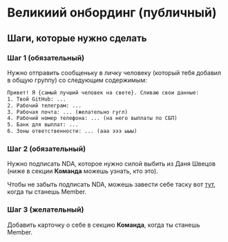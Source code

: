 # Великиий онбординг (публичный)

## Шаги, которые нужно сделать
### Шаг 1 (обязательный)
Нужно отправить сообщеньку в личку человеку (который тебя добавил в общую группу) со следующим содержимым:

```txt
Привет! Я {самый лучший человек на свете}. Сливаю свои данные:
1. Твой GitHub: ...
2. Рабочий телеграм: ...
3. Рабочая почта: ... (желательно гугл)
4. Рабочий номер телефона: ... (на него выплаты по СБП)
5. Банк для выплат: ...
6. Зоны ответственности: ... (ааа эээ ыыы)
```

### Шаг 2 (обязательный)
Нужно подписать NDA, которое нужно силой выбить из Даня Швецов (ниже в секции **Команда** можешь узнать, кто это).

Чтобы не забыть подписать NDA, можешь завести себе таску вот [тут](https://github.com/orgs/AI-IELTS-HSE/projects/4), когда ты станешь Member.

### Шаг 3 (желательный)
Добавить карточку о себе в секцию **Команда**, когда ты станешь Member.
